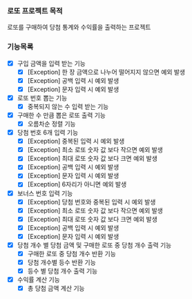 ### 로또 프로젝트 목적

로또를 구매하여 당첨 통계와 수익률을 출력하는 프로젝트

### 기능목록

- [x]  구입 금액을 입력 받는 기능
    - [x]  [Exception] 한 장 금액으로 나누어 떨어지지 않으면 예외 발생
    - [x]  [Exception] 공백 입력 시 예외 발생
    - [x]  [Exception] 문자 입력 시 예외 발생
- [x]  로또 번호 뽑는 기능
    - [x]  중복되지 않는 수 입력 받는 기능
- [x]  구매한 수 만큼 뽑은 로또 출력 기능
    - [x]  오름차순 정렬 기능
- [x]  당첨 번호 6개 입력 기능
    - [x]  [Exception] 중복된 입력 시 예외 발생
    - [x]  [Exception] 최소 로또 숫자 값 보다 작으면 예외 발생
    - [x]  [Exception] 최대 로또 숫자 값 보다 크면 예외 발생
    - [x]  [Exception] 공백 입력 시 예외 발생
    - [x]  [Exception] 문자 입력 시 예외 발생
    - [x]  [Exception] 6자리가 아니면 예외 발생
- [x]  보너스 번호 입력 기능
    - [x]  [Exception] 당첨 번호와 중복된 입력 시 예외 발생
    - [x]  [Exception] 최소 로또 숫자 값 보다 작으면 예외 발생
    - [x]  [Exception] 최대 로또 숫자 값 보다 크면 예외 발생
    - [x]  [Exception] 공백 입력 시 예외 발생
    - [x]  [Exception] 문자 입력 시 예외 발생
- [x]  당첨 개수 별 당첨 금액 및 구매한 로또 중 당첨 개수 출력 기능
    - [x]  구매한 로또 중 당첨 개수 반환 기능
    - [x]  당첨 개수별 등수 반환 기능
    - [x]  등수 별 당첨 개수 출력 기능
- [x]  수익률 계산 기능
    - [x] 총 당첨 금액 계산 기능
